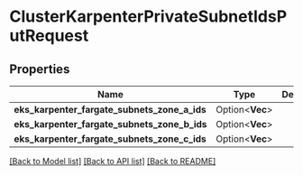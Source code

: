 # ClusterKarpenterPrivateSubnetIdsPutRequest

## Properties

Name | Type | Description | Notes
------------ | ------------- | ------------- | -------------
**eks_karpenter_fargate_subnets_zone_a_ids** | Option<**Vec<String>**> |  | [optional]
**eks_karpenter_fargate_subnets_zone_b_ids** | Option<**Vec<String>**> |  | [optional]
**eks_karpenter_fargate_subnets_zone_c_ids** | Option<**Vec<String>**> |  | [optional]

[[Back to Model list]](../README.md#documentation-for-models) [[Back to API list]](../README.md#documentation-for-api-endpoints) [[Back to README]](../README.md)



